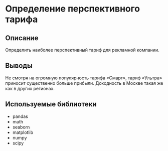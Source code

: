 # Определение перспективного тарифа 
## Описание
Определить наиболее перспективный тариф для рекламной компании.

## Выводы
Не смотря на огромную популярность тарифа «Смарт», тариф «Ультра» приносит существенно больше прибыли. Доходность в Москве такая же как в других регионах.

## Используемые библиотеки
- pandas 
- math
- seaborn
- matplotlib
- numpy 
- scipy
